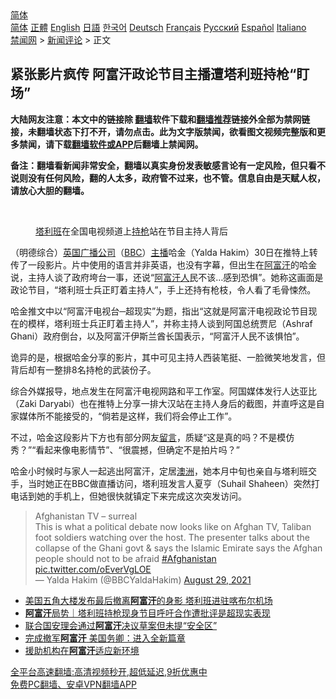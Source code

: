  <!-- 面包屑导航 --> <div class="breadcrumb"><!-- GTranslate: https://gtranslate.io/ -->  <div class="switcher notranslate">  <div class="selected">  <a href="#" onclick="return false;"> 简体</a>  </div>  <div class="option">  <a href="https://www.bannedbook.org" onclick="doGTranslate('zh-CN|zh-CN');jQuery('div.switcher div.selected a').html(jQuery(this).html());return false;" title="简体中文" class="nturl selected"> 简体</a>  <a href="https://www.bannedbook.org/zh-tw/" onclick="doGTranslate('zh-CN|zh-TW');jQuery('div.switcher div.selected a').html(jQuery(this).html());return false;" title="繁體中文" class="nturl"> 正體</a>  <a href="https://www.bannedbook.org/en/" onclick="doGTranslate('zh-CN|en');jQuery('div.switcher div.selected a').html(jQuery(this).html());return false;" title="English" class="nturl"> English</a>  <a href="https://www.bannedbook.org/ja/" onclick="doGTranslate('zh-CN|ja');jQuery('div.switcher div.selected a').html(jQuery(this).html());return false;" title="日本語" class="nturl"> 日語</a>  <a href="https://www.bannedbook.org/ko/" onclick="doGTranslate('zh-CN|ko');jQuery('div.switcher div.selected a').html(jQuery(this).html());return false;" title="한국어" class="nturl"> 한국어</a>  <a href="https://www.bannedbook.org/de/" onclick="doGTranslate('zh-CN|de');jQuery('div.switcher div.selected a').html(jQuery(this).html());return false;" title="Deutsch" class="nturl"> Deutsch</a>  <a href="https://www.bannedbook.org/fr/" onclick="doGTranslate('zh-CN|fr');jQuery('div.switcher div.selected a').html(jQuery(this).html());return false;" title="Français" class="nturl"> Français</a>  <a href="https://www.bannedbook.org/ru/" onclick="doGTranslate('zh-CN|ru');jQuery('div.switcher div.selected a').html(jQuery(this).html());return false;" title="Русский" class="nturl"> Русский</a>  <a href="https://www.bannedbook.org/es/" onclick="doGTranslate('zh-CN|es');jQuery('div.switcher div.selected a').html(jQuery(this).html());return false;" title="Español" class="nturl"> Español</a>  <a href="https://www.bannedbook.org/it/" onclick="doGTranslate('zh-CN|it');jQuery('div.switcher div.selected a').html(jQuery(this).html());return false;" title="Italiano" class="nturl"> Italiano</a>  </div>  </div>      <div class='breadcrumb-sub'><!-- Breadcrumb NavXT 6.3.0 --> <a href="https://www.bannedbook.org/" class="home">禁闻网</a> &gt; <a href="https://www.bannedbook.org/bnews/comments/" class="category">新闻评论</a> &gt; 正文</div></div><h2>紧张影片疯传 阿富汗政论节目主播遭塔利班持枪“盯场”</h2> <p class="notice"><b>大陆网友注意：本文中的链接除 <a href="https://github.com/bannedbook/fanqiang" >翻墙</a>软件下载和<a href="https://github.com/killgcd/justmysocks/blob/master/README.md">翻墙推荐</a>链接外全部为禁网链接，未翻墙状态下打不开，请勿点击。此为文字版禁闻，欲看图文视频完整版和更多禁闻，请下载<a href="https://github.com/bannedbook/fanqiang">翻墙软件或APP</a>后翻墙上禁闻网。</p><p>备注：翻墙看新闻非常安全，翻墙以真实身份发表敏感言论有一定风险，但只看不说则没有任何风险，翻的人太多，政府管不过来，也不管。信息自由是天赋人权，请放心大胆的翻墙。</b></p>  <div class="entry"> <br /> <figure><a href="https://i2.wp.com/upload-images-bucket-v64rleca837do.s3.eu-west-1.amazonaws.com/wp-content/uploads/2021/08/31133229/Screen-Shot-2021-08-31-at-11.20.47-pm.png?fit=793%2C425&#038;ssl=1" data-caption="塔利班在全国电视频道上持枪站在节目主持人背后"></a><figcaption class="wp-caption-text"><a href="https://www.bannedbook.org/bnews/tag/%e5%a1%94%e5%88%a9%e7%8f%ad/" class="st_tag internal_tag" rel="tag" title="标签 塔利班 下的日志">塔利班</a>在全国电视频道上<a href="https://www.bannedbook.org/bnews/tag/%E6%8C%81%E6%9E%AA/" class="st_tag internal_tag" rel="tag" title="标签 持枪 下的日志">持枪</a>站在节目主持人背后</figcaption></figure> <p>（明德综合）<a href="https://www.bannedbook.org/bnews/tag/%e8%8b%b1%e5%9b%bd%e5%b9%bf%e6%92%ad%e5%85%ac%e5%8f%b8/" class="st_tag internal_tag" rel="tag" title="标签 英国广播公司 下的日志">英国广播公司</a>（<a href="https://www.bannedbook.org/bnews/tag/bbc/" class="st_tag internal_tag" rel="tag" title="标签 BBC 下的日志">BBC</a>）<a href="https://www.bannedbook.org/bnews/tag/%e4%b8%bb%e6%92%ad/" class="st_tag internal_tag" rel="tag" title="标签 主播 下的日志">主播</a>哈金（Yalda Hakim）30日在推特上转传了一段影片。片中使用的语言并非英语，也没有字幕，但出生在<a href="https://www.bannedbook.org/bnews/tag/%e9%98%bf%e5%af%8c%e6%b1%97/" class="st_tag internal_tag" rel="tag" title="标签 阿富汗 下的日志">阿富汗</a>的哈金说，主持人谈了政府垮台一事，还说“<a href="https://www.bannedbook.org/bnews/tag/%e9%98%bf%e5%af%8c%e6%b1%97%e4%ba%ba/" class="st_tag internal_tag" rel="tag" title="标签 阿富汗人 下的日志">阿富汗人</a>民不该…感到恐惧”。她称这画面是政论节目，“塔利班士兵正盯着主持人”，手上还持有枪枝，令人看了毛骨悚然。</p> <p>哈金推文中以“阿富汗电视台─超现实”为题，指出“这就是阿富汗电视政论节目现在的模样，塔利班士兵正盯着主持人”，并称主持人谈到阿国总统贾尼（Ashraf Ghani）政府倒台，以及阿富汗伊斯兰酋长国表示，“阿富汗人民不该惧怕”。</p>  <p>诡异的是，根据哈金分享的影片，其中可见主持人西装笔挺、一脸微笑地发言，但背后却有一整排8名持枪的武装份子。</p> <p>综合外媒报导，地点发生在阿富汗电视网路和平工作室。阿国媒体发行人达亚比（Zaki Daryabi）也在推特上分享一排大汉站在主持人身后的截图，并直呼这是自家媒体所不能接受的，“倘若是这样，我们将会停止工作”。</p>  <p>不过，哈金这段影片下方也有部分网友<span class='wp_keywordlink'><a href="https://www.bannedbook.org/bnews/tougao/" title="留言" target="_blank">留言</a></span>，质疑“这是真的吗？不是模仿秀？”“看起来像电影情节”、“很震撼，但确定不是拍片吗？”</p> <p>哈金小时候时与家人一起逃出阿富汗，定居<a href="https://www.bannedbook.org/bnews/tag/%e6%be%b3%e6%b4%b2/" class="st_tag internal_tag" rel="tag" title="标签 澳洲 下的日志">澳洲</a>，她本月中旬也亲自与塔利班交手，当时她正在BBC做直播访问，塔利班发言人夏亨（Suhail Shaheen）突然打电话到她的手机上，但她很快就镇定下来完成这次突发访问。</p>  <blockquote class="twitter-tweet" data-width="550" data-dnt="true"> Afghanistan TV &#8211; surreal <br/> This is what a political debate now looks like on Afghan TV, Taliban foot soldiers watching over the host. The presenter talks about the collapse of the Ghani govt &amp; says the Islamic Emirate says the Afghan people should not to be afraid <a href="https://twitter.com/hashtag/Afghanistan?src=hash&amp;ref_src=twsrc%5Etfw">#Afghanistan</a> <a href="https://t.co/oEverVgLOE">pic.twitter.com/oEverVgLOE</a><br/> &mdash; Yalda Hakim (@BBCYaldaHakim) <a href="https://twitter.com/BBCYaldaHakim/status/1432051746726195211?ref_src=twsrc%5Etfw">August 29, 2021</a><br/> </blockquote> <ul class='op-related-articles' title='相关阅读'> <li><a href='https://www.bannedbook.org/bnews/comments/20210831/1616625.html' target='_blank'>美国五角大楼发布最后撤离<b>阿富汗</b>的身影 塔利班进驻喀布尔机场</a></li> <li><a href='https://www.bannedbook.org/bnews/baitai/20210831/1616607.html' target='_blank'><b>阿富汗</b>局势｜塔利班持枪现身节目呼吁合作遭批评是超现实表现</a></li> <li><a href='https://www.bannedbook.org/bnews/baitai/20210831/1616595.html' target='_blank'>联合国安理会通过<b>阿富汗</b>决议草案但未提“安全区”</a></li> <li><a href='https://www.bannedbook.org/bnews/baitai/20210831/1616585.html' target='_blank'>完成撤军<b>阿富汗</b> 美国务卿：进入全新篇章</a></li> <li><a href='https://www.bannedbook.org/bnews/baitai/20210831/1616584.html' target='_blank'>援助机构在<b>阿富汗</b>适应新环境</a></li> </ul> <p class="texttj"> <a href="https://github.com/bannedbook/fanqiang/wiki/V2ray%E6%9C%BA%E5%9C%BA" target="_blank">全平台高速翻墙:高清视频秒开,超低延迟,9折优惠中</a><br/> <a href="https://github.com/bannedbook/fanqiang/wiki/%E7%A6%81%E9%97%BB%E7%BD%91%E5%AE%89%E5%8D%93%E7%BF%BB%E5%A2%99%E6%96%B0%E9%97%BBAPP" target="_blank">免费PC翻墙、安卓VPN翻墙APP</a></p><p>&nbsp;</p> <a name='sharetosocial'></a>  <div style="margin-bottom:5px;padding-bottom:5px;clear:both"> <div id="archive-pix-1" class="banner-ads"> <!-- AuctionX Display platform tag START --> <div id="26318x728x90x621x_ADSLOT2" clicktrack="%%CLICK_URL_ESC%%"></div> <!-- AuctionX Display platform tag END --> </div> <div id="archive-pix-2" class="banner-ads"> <!-- AuctionX Display platform tag START --> <div id="26315x300x250x621x_ADSLOT2" clicktrack="%%CLICK_URL_ESC%%"></div> <!-- AuctionX Display platform tag END --> </div> </div>  <div id="archive-pix-1" class="banner-ads"> <!-- AuctionX Display platform tag START --> <div id="26318x728x90x621x_ADSLOT3" clicktrack="%%CLICK_URL_ESC%%"></div> <!-- AuctionX Display platform tag END --> </div> </div><!--END ENTRY--> 